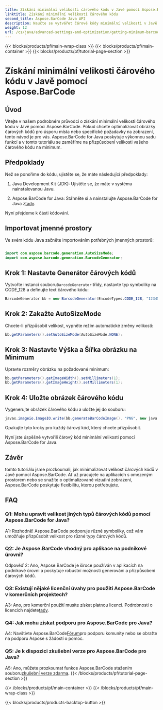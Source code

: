 ```yaml
---
title: Získání minimální velikosti čárového kódu v Javě pomocí Aspose.BarCode
linktitle: Získání minimální velikosti čárového kódu
second_title: Aspose.BarCode Java API
description: Naučte se vytvářet čárové kódy minimální velikosti v Javě pomocí Aspose.BarCode. Postupujte podle našeho podrobného průvodce pro efektivní a prostorově optimalizované generování čárových kódů.
weight: 12
url: /cs/java/advanced-settings-and-optimization/getting-minimum-barcode-size/
---
```


{{< blocks/products/pf/main-wrap-class >}}
{{< blocks/products/pf/main-container >}}
{{< blocks/products/pf/tutorial-page-section >}}

# Získání minimální velikosti čárového kódu v Javě pomocí Aspose.BarCode

## Úvod

Vítejte v našem podrobném průvodci o získání minimální velikosti čárového kódu v Javě pomocí Aspose.BarCode. Pokud chcete optimalizovat obrázky čárových kódů pro úsporu místa nebo specifické požadavky na zobrazení, tento návod je pro vás. Aspose.BarCode for Java poskytuje výkonnou sadu funkcí a v tomto tutoriálu se zaměříme na přizpůsobení velikosti vašeho čárového kódu na minimum.

## Předpoklady

Než se ponoříme do kódu, ujistěte se, že máte následující předpoklady:

1. Java Development Kit (JDK): Ujistěte se, že máte v systému nainstalovanou Javu.

2.  Aspose.BarCode for Java: Stáhněte si a nainstalujte Aspose.BarCode for Java z[tady](https://releases.aspose.com/barcode/java/).

Nyní přejdeme k části kódování.

## Importovat jmenné prostory

Ve svém kódu Java začněte importováním potřebných jmenných prostorů:

```java

import com.aspose.barcode.generation.AutoSizeMode;
import com.aspose.barcode.generation.BarcodeGenerator;
```

## Krok 1: Nastavte Generátor čárových kódů

 Vytvořte instanci souboru`BarcodeGenerator` třídy, nastavte typ symboliky na CODE_128 a definujte text čárového kódu:

```java
BarcodeGenerator bb = new BarcodeGenerator(EncodeTypes.CODE_128, "1234567");
```

## Krok 2: Zakažte AutoSizeMode

Chcete-li přizpůsobit velikost, vypněte režim automatické změny velikosti:

```java
bb.getParameters().setAutoSizeMode(AutoSizeMode.NONE);
```

## Krok 3: Nastavte Výška a Šířka obrázku na Minimum

Upravte rozměry obrázku na požadované minimum:

```java
bb.getParameters().getImageWidth().setMillimeters(1);
bb.getParameters().getImageHeight().setMillimeters(1);
```

## Krok 4: Uložte obrázek čárového kódu

Vygenerujte obrázek čárového kódu a uložte jej do souboru:

```java
javax.imageio.ImageIO.write(bb.generateBarCodeImage(), "PNG", new java.io.File(dataDir + "minimumresult.png"));
```

Opakujte tyto kroky pro každý čárový kód, který chcete přizpůsobit.

Nyní jste úspěšně vytvořili čárový kód minimální velikosti pomocí Aspose.BarCode for Java.

## Závěr

tomto tutoriálu jsme prozkoumali, jak minimalizovat velikost čárových kódů v Javě pomocí Aspose.BarCode. Ať už pracujete na aplikacích s omezeným prostorem nebo se snažíte o optimalizované vizuální zobrazení, Aspose.BarCode poskytuje flexibilitu, kterou potřebujete.

## FAQ

### Q1: Mohu upravit velikost jiných typů čárových kódů pomocí Aspose.BarCode for Java?

A1: Rozhodně! Aspose.BarCode podporuje různé symboliky, což vám umožňuje přizpůsobit velikost pro různé typy čárových kódů.

### Q2: Je Aspose.BarCode vhodný pro aplikace na podnikové úrovni?

Odpověď 2: Ano, Aspose.BarCode je široce používán v aplikacích na podnikové úrovni a poskytuje robustní možnosti generování a přizpůsobení čárových kódů.

### Q3: Existují nějaké licenční úvahy pro použití Aspose.BarCode v komerčních projektech?

 A3: Ano, pro komerční použití musíte získat platnou licenci. Podrobnosti o licencích najdete[tady](https://purchase.aspose.com/buy).

### Q4: Jak mohu získat podporu pro Aspose.BarCode pro Java?

 A4: Navštivte Aspose.BarCode[Fórum](https://forum.aspose.com/c/barcode/13)pro podporu komunity nebo se obraťte na podporu Aspose s žádostí o pomoc.

### Q5: Je k dispozici zkušební verze pro Aspose.BarCode pro Java?

 A5: Ano, můžete prozkoumat funkce Aspose.BarCode stažením souboru[zkušební verze zdarma](https://releases.aspose.com/).
{{< /blocks/products/pf/tutorial-page-section >}}

{{< /blocks/products/pf/main-container >}}
{{< /blocks/products/pf/main-wrap-class >}}

{{< blocks/products/products-backtop-button >}}
